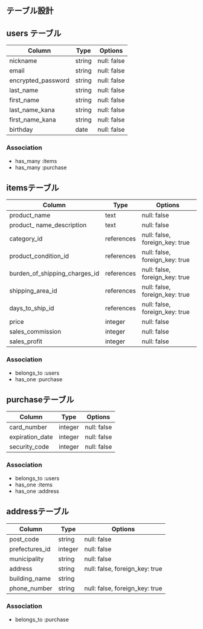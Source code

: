 ## テーブル設計

## users テーブル

| Column             | Type       | Options     |
| ------             | ---------- | ------------|
| nickname           | string     | null: false |
| email              | string     | null: false |
| encrypted_password | string     | null: false |
| last_name          | string     | null: false |
| first_name         | string     | null: false |
| last_name_kana     | string     | null: false |
| first_name_kana    | string     | null: false |
| birthday           | date       | null: false |

### Association
- has_many :items
- has_many :purchase

## itemsテーブル

| Column                        | Type       | Options                        |
| ------                        | ---------- | ------------------------------ |
| product_name                  | text       | null: false                    |
| product_ name_description     | text       | null: false                    |
| category_id                   | references | null: false, foreign_key: true |
| product_condition_id          | references | null: false, foreign_key: true |
| burden_of_shipping_charges_id | references | null: false, foreign_key: true |
| shipping_area_id              | references | null: false, foreign_key: true |
| days_to_ship_id               | references | null: false, foreign_key: true |
| price                         | integer    | null: false                    |
| sales_commission              | integer    | null: false                    |
| sales_profit                  | integer    | null: false                    |

### Association
- belongs_to :users
- has_one :purchase


## purchaseテーブル

| Column            | Type       | Options                        |
| ------            | ---------- | ------------------------------ |
| card_number       | integer    | null: false                    |
| expiration_date   | integer    | null: false                    |
| security_code     | integer    | null: false                    |

### Association
- belongs_to :users
- has_one :items
- has_one :address

## addressテーブル

| Column            | Type       | Options                        |
| ------            | ---------- | ------------------------------ |
| post_code         | string     | null: false                    |
| prefectures_id    | integer    | null: false                    |
| municipality      | string     | null: false                    |
| address           | string     | null: false, foreign_key: true |
| building_name     | string     |                                |
| phone_number      | string     | null: false, foreign_key: true |

### Association
- belongs_to :purchase

